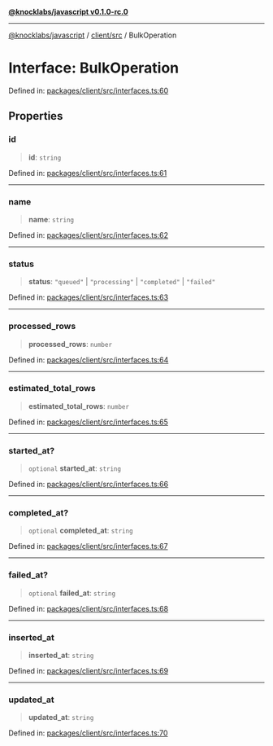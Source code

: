 [**@knocklabs/javascript v0.1.0-rc.0**](../../../README.md)

***

[@knocklabs/javascript](../../../modules.md) / [client/src](../README.md) / BulkOperation

# Interface: BulkOperation

Defined in: [packages/client/src/interfaces.ts:60](https://github.com/knocklabs/javascript/blob/main/packages/client/src/interfaces.ts#L60)

## Properties

### id

> **id**: `string`

Defined in: [packages/client/src/interfaces.ts:61](https://github.com/knocklabs/javascript/blob/main/packages/client/src/interfaces.ts#L61)

***

### name

> **name**: `string`

Defined in: [packages/client/src/interfaces.ts:62](https://github.com/knocklabs/javascript/blob/main/packages/client/src/interfaces.ts#L62)

***

### status

> **status**: `"queued"` \| `"processing"` \| `"completed"` \| `"failed"`

Defined in: [packages/client/src/interfaces.ts:63](https://github.com/knocklabs/javascript/blob/main/packages/client/src/interfaces.ts#L63)

***

### processed\_rows

> **processed\_rows**: `number`

Defined in: [packages/client/src/interfaces.ts:64](https://github.com/knocklabs/javascript/blob/main/packages/client/src/interfaces.ts#L64)

***

### estimated\_total\_rows

> **estimated\_total\_rows**: `number`

Defined in: [packages/client/src/interfaces.ts:65](https://github.com/knocklabs/javascript/blob/main/packages/client/src/interfaces.ts#L65)

***

### started\_at?

> `optional` **started\_at**: `string`

Defined in: [packages/client/src/interfaces.ts:66](https://github.com/knocklabs/javascript/blob/main/packages/client/src/interfaces.ts#L66)

***

### completed\_at?

> `optional` **completed\_at**: `string`

Defined in: [packages/client/src/interfaces.ts:67](https://github.com/knocklabs/javascript/blob/main/packages/client/src/interfaces.ts#L67)

***

### failed\_at?

> `optional` **failed\_at**: `string`

Defined in: [packages/client/src/interfaces.ts:68](https://github.com/knocklabs/javascript/blob/main/packages/client/src/interfaces.ts#L68)

***

### inserted\_at

> **inserted\_at**: `string`

Defined in: [packages/client/src/interfaces.ts:69](https://github.com/knocklabs/javascript/blob/main/packages/client/src/interfaces.ts#L69)

***

### updated\_at

> **updated\_at**: `string`

Defined in: [packages/client/src/interfaces.ts:70](https://github.com/knocklabs/javascript/blob/main/packages/client/src/interfaces.ts#L70)
